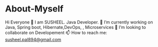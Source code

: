 # About-Myself
Hi Everyone 👋
I am SUSHEEL. Java Developer. 
🔭 I’m currently working on Java, Spring boot, Hibernate,DevOps, , Microservices
👯 I’m looking to collaborate on Developement 
📫 How to reach me: susheel.pal894@gmail.com

